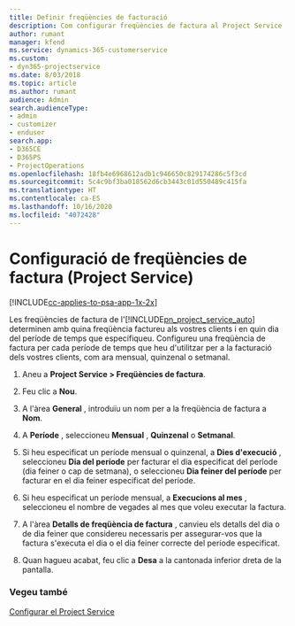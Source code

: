 ```yaml
---
title: Definir freqüències de facturació
description: Com configurar freqüències de factura al Project Service
author: rumant
manager: kfend
ms.service: dynamics-365-customerservice
ms.custom:
- dyn365-projectservice
ms.date: 8/03/2018
ms.topic: article
ms.author: rumant
audience: Admin
search.audienceType:
- admin
- customizer
- enduser
search.app:
- D365CE
- D365PS
- ProjectOperations
ms.openlocfilehash: 18fb4e6968612adb1c946650c829174286c5f3cd
ms.sourcegitcommit: 5c4c9bf3ba018562d6cb3443c01d550489c415fa
ms.translationtype: HT
ms.contentlocale: ca-ES
ms.lasthandoff: 10/16/2020
ms.locfileid: "4072428"
---
```

# <a name="set-up-invoice-frequencies-project-service"></a>Configuració de freqüències de factura (Project Service)

[!INCLUDE[cc-applies-to-psa-app-1x-2x](../includes/cc-applies-to-psa-app-1x-2x.md)]

Les freqüències de factura de l'[!INCLUDE[pn_project_service_auto](../includes/pn-project-service-auto.md)] determinen amb quina freqüència factureu als vostres clients i en quin dia del període de temps que especifiqueu. Configureu una freqüència de factura per cada període de temps que heu d'utilitzar per a la facturació dels vostres clients, com ara mensual, quinzenal o setmanal.  
  
1.  Aneu a **Project Service > Freqüències de factura**.  
  
2.  Feu clic a **Nou**.  
  
3.  A l'àrea **General** , introduïu un nom per a la freqüència de factura a **Nom**.  
  
4.  A **Període** , seleccioneu **Mensual** , **Quinzenal** o **Setmanal**.  
  
5.  Si heu especificat un període mensual o quinzenal, a **Dies d'execució** , seleccioneu **Dia del període** per facturar el dia especificat del període (dia feiner o cap de setmana), o seleccioneu **Dia feiner del període** per facturar en el dia feiner especificat del període.  
  
6.  Si heu especificat un període mensual, a **Execucions al mes** , seleccioneu el nombre de vegades al mes que voleu executar la factura.  
  
7.  A l'àrea **Detalls de freqüència de factura** , canvieu els detalls del dia o de dia feiner que considereu necessaris per assegurar-vos que la factura s'executa el dia o el dia feiner correcte del període especificat.  
  
8.  Quan hagueu acabat, feu clic a **Desa** a la cantonada inferior dreta de la pantalla.  
  
### <a name="see-also"></a>Vegeu també  
 [Configurar el Project Service](../psa/configure.md)
